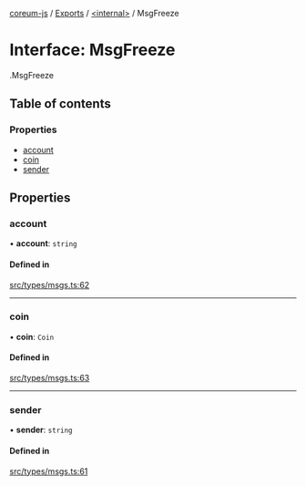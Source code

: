 [coreum-js](../README.md) / [Exports](../modules.md) / [<internal\>](../modules/internal_.md) / MsgFreeze

# Interface: MsgFreeze

[<internal>](../modules/internal_.md).MsgFreeze

## Table of contents

### Properties

- [account](internal_.MsgFreeze.md#account)
- [coin](internal_.MsgFreeze.md#coin)
- [sender](internal_.MsgFreeze.md#sender)

## Properties

### account

• **account**: `string`

#### Defined in

[src/types/msgs.ts:62](https://github.com/PyramydLabs/coreum-js/blob/75debec/src/types/msgs.ts#L62)

___

### coin

• **coin**: `Coin`

#### Defined in

[src/types/msgs.ts:63](https://github.com/PyramydLabs/coreum-js/blob/75debec/src/types/msgs.ts#L63)

___

### sender

• **sender**: `string`

#### Defined in

[src/types/msgs.ts:61](https://github.com/PyramydLabs/coreum-js/blob/75debec/src/types/msgs.ts#L61)
